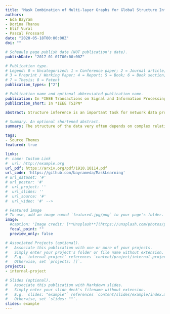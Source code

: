 ```yaml
---
title: "Mask Combination of Multi-layer Graphs for Global Structure Inference"
authors:
- Eda Bayram
- Dorina Thanou
- Elif Vural
- Pascal Frossard
date: "2020-05-18T00:00:00Z"
doi: ""

# Schedule page publish date (NOT publication's date).
publishDate: "2017-01-01T00:00:00Z"

# Publication type.
# Legend: 0 = Uncategorized; 1 = Conference paper; 2 = Journal article;
# 3 = Preprint / Working Paper; 4 = Report; 5 = Book; 6 = Book section;
# 7 = Thesis; 8 = Patent
publication_types: ["2"]

# Publication name and optional abbreviated publication name.
publication: In *IEEE Transactions on Signal and Information Processing over Networks*
publication_short: In *IEEE TSIPN*

abstract: Structure inference is an important task for network data processing and analysis in data science. In recent years, quite a few approaches have been developed to learn the graph structure underlying a set of observations captured in a data space. Although real-world data is often acquired in settings where relationships are influenced by a priori known rules, such domain knowledge is still not well exploited in structure inference problems. In this paper, we identify the structure of signals defined in a data space whose inner relationships are encoded by multi-layer graphs. We aim at properly exploiting the information originating from each layer to infer the global structure underlying the signals. We thus present a novel method for combining the multiple graphs into a global graph using mask matrices, which are estimated through an optimization problem that accommodates the multi-layer graph information and a signal representation model. The proposed mask combination method also estimates the contribution of each graph layer in the structure of signals. The experiments conducted both on synthetic and real-world data suggest that integrating the multi-layer graph representation of the data in the structure inference framework enhances the learning procedure considerably by adapting to the quality and the quantity of the input data.

# Summary. An optional shortened abstract.
summary: The structure of the data very often depends on complex relationships of multiple types. In this study, our main research question is "Can we support the structure inference process with a priori relational information about the data domain?"

tags:
- Source Themes
featured: true

links:
#- name: Custom Link
#  url: http://example.org
url_pdf: https://arxiv.org/pdf/1910.10114.pdf
url_code: 'https://github.com/bayrameda/MaskLearning'
# url_dataset: '#'
# url_poster: '#'
#  url_project: ''
#  url_slides: ''
#  url_source: '#'
#  url_video: '#' -->

# Featured image
# To use, add an image named `featured.jpg/png` to your page's folder.
image:
  #caption: 'Image credit: [**Unsplash**](https://unsplash.com/photos/pLCdAaMFLTE)'
  focal_point: ""
  preview_only: false

# Associated Projects (optional).
#   Associate this publication with one or more of your projects.
#   Simply enter your project's folder or file name without extension.
#   E.g. `internal-project` references `content/project/internal-project/index.md`.
#   Otherwise, set `projects: []`.
projects:
- internal-project

# Slides (optional).
#   Associate this publication with Markdown slides.
#   Simply enter your slide deck's filename without extension.
#   E.g. `slides: "example"` references `content/slides/example/index.md`.
#   Otherwise, set `slides: ""`.
slides: example
---
```

